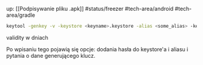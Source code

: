 up: [[Podpisywanie pliku .apk]]
#status/freezer 
#tech-area/android #tech-area/gradle 

```bash
keytool -genkey -v -keystore <keyname>.keystore -alias <some_alias> -keyalg RSA -keysize 2048 -validity 10000
```

validity w dniach

Po wpisaniu tego pojawią się opcje: dodania hasła do keystore'a i aliasu i pytania o dane generującego klucz.